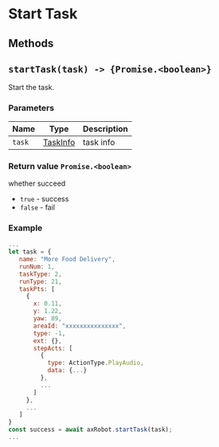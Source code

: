 # Start Task

## Methods

## `startTask(task) -> {Promise.<boolean>}`

Start the task.

### Parameters

| Name | Type | Description |
| ------ | ----------------------------- | -------- |
| `task` | [TaskInfo](../../../Define/Define-TaskInfo) | task info |

### Return value `Promise.<boolean>`

whether succeed

* `true` - success
* `false` - fail

### Example

```javascript
...
let task = {
   name: "More Food Delivery",
   runNum: 1,
   taskType: 2,
   runType: 21,
   taskPts: [
     {
       x: 0.11,
       y: 1.22,
       yaw: 89,
       areaId: "xxxxxxxxxxxxxxx",
       type: -1,
       ext: {},
       stepActs: [
         {
           type: ActionType.PlayAudio,
           data: {...}
         },
         ...
       ]
     },
     ...
   ]
}
const success = await axRobot.startTask(task);
...
```
